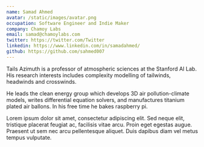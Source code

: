 ```yaml
---
name: Samad Ahmed
avatar: /static/images/avatar.png
occupation: Software Engineer and Indie Maker
company: Chamoy Labs
email: samad@chamoylabs.com
twitter: https://twitter.com/Twitter
linkedin: https://www.linkedin.com/in/samadahmed/
github: https://github.com/sahmed007
---
```


Tails Azimuth is a professor of atmospheric sciences at the Stanford AI Lab. His research interests includes complexity modelling of tailwinds, headwinds and crosswinds.

He leads the clean energy group which develops 3D air pollution-climate models, writes differential equation solvers, and manufactures titanium plated air ballons. In his free time he bakes raspberry pi.

Lorem ipsum dolor sit amet, consectetur adipiscing elit. Sed neque elit, tristique placerat feugiat ac, facilisis vitae arcu. Proin eget egestas augue. Praesent ut sem nec arcu pellentesque aliquet. Duis dapibus diam vel metus tempus vulputate.
